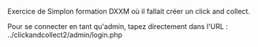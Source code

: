 Exercice de Simplon formation DXXM où il fallait créer un click and collect.

Pour se connecter en tant qu'admin, tapez directement dans l'URL : ../clickandcollect2/admin/login.php